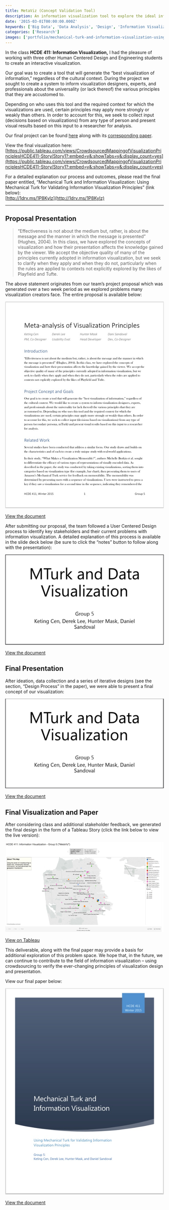 ```yaml
---
title: MetaViz (Concept Validation Tool)
description: An information visualization tool to explore the ideal information visualization
date: '2015-03-01T00:00:00.000Z'
keywords: ['Big Data', 'Data Analysis', 'Design', 'Information Visualization', 'Project Management', 'Prototyping', 'Tableau', 'User Research', 'Workflow']
categories: ['Research']
images: ['portfolio/mechanical-turk-and-information-visualization-using-mechanical-turk-for-validating-information-visualization-principles-metaviz/912641FC992949FC0E503E0EBBB94EFB.jpg']
---
```


In the class **HCDE 411: Information Visualization,** I had the pleasure of working with three other Human Centered Design and Engineering students to create an interactive visualization.

Our goal was to create a tool that will generate the “best visualization of information,” regardless of the cultural context. During the project we sought to create a system to inform visualization designers, experts, and professionals about the universality (or lack thereof) the various principles that they are accustomed to.

Depending on who uses this tool and the required context for which the visualizations are used, certain principles may apply more strongly or weakly than others. In order to account for this, we seek to collect input (decisions based on visualizations) from any type of person and present visual results based on this input to a researcher for analysis.

Our final project can be found [here](https://public.tableau.com/views/CrowdsourcedMappingofVisualizationPrinciplesHCDE411-Story/Story1?:embed=y&:showTabs=y&:display_count=yes) along with its [corresponding paper](http://1drv.ms/1P8KyIz).

View the final visualization here: [https://public.tableau.com/views/CrowdsourcedMappingofVisualizationPrinciplesHCDE411-Story/Story1?:embed=y&:showTabs=y&:display_count=yes](https://public.tableau.com/views/CrowdsourcedMappingofVisualizationPrinciplesHCDE411-Story/Story1?:embed=y&:showTabs=y&:display_count=yes)

For a detailed explanation our process and outcomes, please read the final paper entitled, “Mechanical Turk and Information Visualization: Using Mechanical Turk for Validating Information Visualization Principles” (link below):  
[http://1drv.ms/1P8KyIz](http://1drv.ms/1P8KyIz)

---

## Proposal Presentation
> “Effectiveness is not about the medium but, rather, is about the message and the manner in which the message is presented” (Hughes, 2004). In this class, we have explored the concepts of visualization and how their presentation affects the knowledge gained by the viewer. We accept the objective quality of many of the principles currently adopted in information visualization, but we seek to clarify when they apply and when they do not, particularly when the rules are applied to contexts not explicitly explored by the likes of Playfield and Tufte.

The above statement originates from our team’s project proposal which was generated over a two week period as we explored problems many visualization creators face. The entire proposal is available below:

![IMAGE](C6928AC6047103749E43C47D9C673F3F.jpg)

[View the document](https://onedrive.live.com/redir?resid=a7dc0acf39d74449%21128495)

After submitting our proposal, the team followed a User Centered Design process to identify key stakeholders and their current problems with information visualization. A detailed explanation of this process is available in the slide deck below (be sure to click the “notes” button to follow along with the presentation):

![IMAGE](2595112FC1C54C74FAAB0BC9020D507C.jpg)

[View the document](https://onedrive.live.com/redir?resid=A7DC0ACF39D74449%21128496)

## Final Presentation

After ideation, data collection and a series of iterative designs (see the section, “Design Process” in the paper), we were able to present a final concept of our visualization:

![IMAGE](594D067EFAC08E3915693B703D4C8865.jpg)

[View the document](https://onedrive.live.com/view.aspx?cid=A7DC0ACF39D74449&resid=a7dc0acf39d74449%21128497&app=PowerPoint)

## Final Visualization and Paper

After considering class and additional stakeholder feedback, we generated the final design in the form of a Tableau Story (click the link below to view the live version):

![IMAGE](AEBA0B66AE8786DBE07417B92F9B4122.jpg)

[View on Tableau](https://public.tableau.com/views/CrowdsourcedMappingofVisualizationPrinciplesHCDE411-Story/Story1?:embed=y&:showTabs=y&:display_count=yes)

This deliverable, along with the final paper may provide a basis for additional exploration of this problem space. We hope that, in the future, we can continue to contribute to the field of information visualization – using crowdsourcing to verify the ever-changing principles of visualization design and presentation.

View our final paper below:

![IMAGE](F1191084CE272666FBFE4B5F4060459D.jpg)

[View the document](https://onedrive.live.com/redir?resid=a7dc0acf39d74449%21128492)
